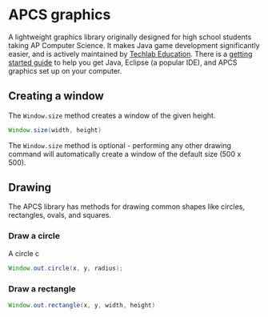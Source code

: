 # APCS graphics

A lightweight graphics library originally designed for high school students taking AP Computer Science. It makes Java game development significantly easier, and is actively maintained by [Techlab Education](https://techlab.education/java). There is a [getting started guide](https://techlab.education/java/start) to help you get Java, Eclipse (a popular IDE), and APCS graphics set up on your computer. 

## Creating a window

The `Window.size` method creates a window of the given height.

```java
Window.size(width, height)
```

The `Window.size` method is optional - performing any other drawing command will automatically create a window of the default size (500 x 500).

## Drawing

The APCS library has methods for drawing common shapes like circles, rectangles, ovals, and squares.

### Draw a circle

A circle c

```java
Window.out.circle(x, y, radius);
```

### Draw a rectangle

```java
Window.out.rectangle(x, y, width, height)
```

